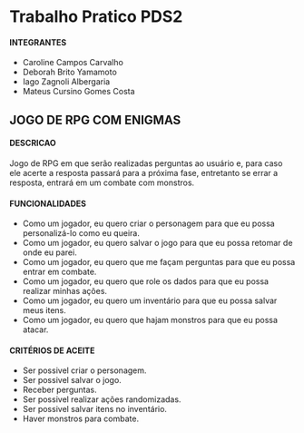 # Trabalho Pratico PDS2
<h4>INTEGRANTES</h4>

- Caroline Campos Carvalho
- Deborah Brito Yamamoto
- Iago Zagnoli Albergaria
- Mateus Cursino Gomes Costa

<h2>JOGO DE RPG COM ENIGMAS</h2>

<h4>DESCRICAO</h4>

Jogo de RPG em que serão realizadas perguntas ao usuário e, para caso ele acerte a resposta passará 
para a próxima fase, entretanto se errar a resposta, entrará em um combate com monstros.

<h4>FUNCIONALIDADES</h4>

- Como um jogador, eu quero criar o personagem para que eu possa personalizá-lo como eu queira.
- Como um jogador, eu quero salvar o jogo para que eu possa retomar de onde eu parei.
- Como um jogador, eu quero que me façam perguntas para que eu possa entrar em combate.
- Como um jogador, eu quero que role os dados para que eu possa realizar minhas ações.
- Como um jogador, eu quero um inventário para que eu possa salvar meus itens.
- Como um jogador, eu quero que hajam monstros para que eu possa atacar.

<h4>CRITÉRIOS DE ACEITE</h4>

- Ser possivel criar o personagem.
- Ser possivel salvar o jogo.
- Receber perguntas.
- Ser possivel realizar ações randomizadas. 
- Ser possivel salvar itens no inventário.
- Haver monstros para combate.
